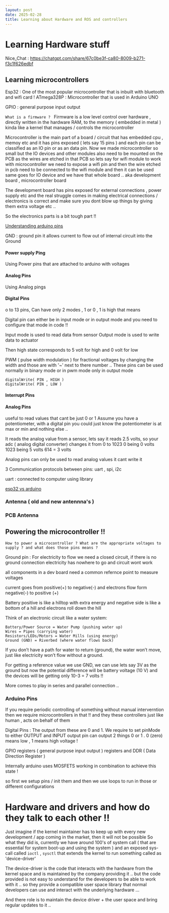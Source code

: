 ```yaml
---
layout: post
date: 2025-02-28
title: Learning about Hardware and ROS and controllers
---
```


# Learning Hardware stuff 

Nice_Chat : https://chatgpt.com/share/67c0be3f-ca80-8009-b271-f3c1f626edbf


## Learning microcontrollers

Esp32 : One of the most popular microcontroller that is inbuilt with bluetooth and wifi card ! 
ATmega328P : Microcontroller that is used in Arduino UNO 

GPIO  : general purpose input output 

`What is a firmware ? `
Firmware is a low level control over hardware , directly written in the hardware RAM, to the memory ( embedded in metal ) kinda like a kernel that manages / controls the microcontroller  

Microcontroller is the main part of a board / circuit that has embedded cpu , memoy etc and it has pins exposed ( lets say 15 pins ) and each pin can be classified as an IO pin or as an data pin. Now we made microcontroller so small but the IO devices and other modules also need to be mounted on the PCB as the wires are etched in that PCB so lets say for wifi module to work with microcontroller we need to expose a wifi pin and then the wire etched in pcb need to be connected to the wifi module and then it can be used same goes for IO device and we have that whole board .. aka development board , microcontroller board 

The development board has pins exposed for external connections , power supply etc and the real struggle comes in making electrical connections / electronics is correct and make sure you dont blow up things by giving them extra voltage etc .. 

So the electronics parts is a bit tough part !!

[Understanding arduino pins](https://www.youtube.com/watch?v=bniUECtJkeU)

GND : ground pin it allows current to flow out of internal circuit into the Ground 

#### Power supply Ping 
Using Power pins that are attached to arduino with voltages 

#### Analog Pins
Using Analog pings


#### Digital Pins
o to 13 pins, 
Can have only 2 modes , 1 or 0 , 1 is high that means 

Digital pin can either be in input mode or in output mode and you need to configure that mode in code !!

Input mode is used to read data from sensor 
Output mode is used to write data to actuator 

Then high state corresponds to 5 volt for high and 0 volt for low 

PWM ( pulse width modulation ) for fractional voltages by changing the width and those are with '~' next to there number .. These pins can be used normally in binary mode or in pwm mode only in output mode 

```
digitalWrite( PIN , HIGH ) 
digitalWrite( PIN , LOW ) 
```

#### Interrupt Pins 



#### Analog Pins
useful to read values that cant be just 0 or 1
Assume you have a potentiometer, with a digital pin you could just know the potentiometer is at max or min and nothing else .. 

It reads the analog value from a sensor, lets say it reads 2.5 volts, so your adc ( analog digital converter) changes it from 0 to 1023 
0 being 0 volts
1023 being 5 volts 
614 = 3 volts 

Analog pins can only be used to read analog values it cant write it 

3 Communication protocols between pins: 
uart , spi, i2c 

uart : connected to computer using library 



[esp32 vs arduino](https://www.youtube.com/watch?v=RiYnucfy_rs)

### Antenna ( old and new antennna's ) 



### PCB Antenna 


## Powering the microcontroller !!

`How to power a microcontroller ? What are the appropriate voltages to supply ? and what does those pins means ? `

Ground pin : For electricity to flow we need a closed circuit, if there is no ground connection electricity has nowhere to go and circuit wont work 

all components in a dev board need a common refernce point to measure voltages 

current goes from positive(+) to negative(-) and electrons flow form negative(-) to positive (+)

Battery positive is like a hilltop with extra energy and negative side is like a bottom of a hill and electrons roll down the hill

Think of an electronic circuit like a water system:

    Battery/Power Source = Water Pump (pushing water up)
    Wires = Pipes (carrying water)
    Resistors/LEDs/Motors = Water Mills (using energy)
    Ground (GND) = Riverbed (where water flows back)

If you don’t have a path for water to return (ground), the water won’t move, just like electricity won’t flow without a ground.



For getting a reference value we use GND, we can use lets say 3V as the ground but now the potential difference will be battery voltage (10 V) and the devices will be getting only 10-3 = 7 volts !!

More comes to play in series and parallel connection ..  



### Arduino Pins 
If you require periodic controlling of something without manual interverntion then we require microcontrollers in that !! and they these controllers just like human , acts on behalf of them 

Digital Pins : The output from these are 0 and 1. We require to set pinMode to either OUTPUT and INPUT output pin can output 2 things 0 or 1 . 0 (zero) means low  , 1 means high voltage !

GPIO registers ( general purpose input output ) registers and DDR ( Data Direction Register )

Internally arduino uses MOSFETS working in combination to achieve this state ! 

so first we setup pins / init them and then we use loops to run in those or different configurations  


# Hardware and drivers and how do they talk to each other !!

Just imagine if the kernel maintainer has to keep up with every new development / app coming in the market, then it will not be possible 
So what they did is, currently we have around 100's of system call ( that are essential for system boot-up and using the system ) and an exposed sys-call called `ioctl` , `sysctl` that extends the kernel to run something called as 'device-driver'


The device-driver is the code that interacts with the hardware from the kernel space and is maintained by the company providing it .. but the code provided is not easy to understand for the developers to be able to work with it .. so they provide a compatible user space library that normal developers can use and interact with the underlying hardware ... 

And there role is to maintain the device driver + the user space and bring regular updates to it ..  




















